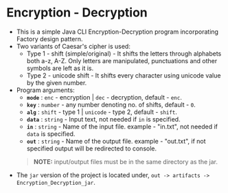 # Encryption - Decryption

* This is a simple Java CLI Encryption-Decryption program incorporating Factory design pattern.
* Two variants of Caesar's cipher is used:  
    * Type 1 - shift (simple/original) - It shifts the letters through alphabets both a-z, A-Z. Only letters are manipulated, punctuations and other symbols are left as it is.
    * Type 2 - unicode shift - It shifts every character using unicode value by the given number.
* Program arguments:
    * **`mode`** : `enc` - encryption | `dec` - decryption, default - `enc`.
    * **`key`** : `number` - any number denoting no. of shifts, default - `0`.
    * **`alg`** : `shift` - type 1 | `unicode` - type 2, default - `shift`.
    * **`data`** : `string` - Input text, not needed if `in` is specified.
    * **`in`** : `string` - Name of the input file. example - "in.txt", not needed if `data` is specified.
    * **`out`** : `string` - Name of the output file. example - "out.txt", if not specified output will be redirected to console.
    > **NOTE:** input/output files must be in the same directory as the jar. 
* The `jar` version of the project is located under, `out -> artifacts -> Encryption_Decryption_jar`. 